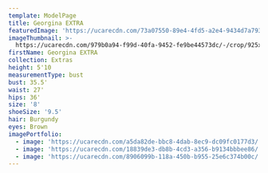 ```yaml
---
template: ModelPage
title: Georgina EXTRA
featuredImage: 'https://ucarecdn.com/73a07550-89e4-4fd5-a2e4-9434d7a7933c/'
imageThumbnail: >-
  https://ucarecdn.com/979b0a94-f99d-40fa-9452-fe9be44573dc/-/crop/925x1087/49,219/-/preview/
firstName: Georgina EXTRA
collection: Extras
height: 5'10
measurementType: bust
bust: 35.5'
waist: 27'
hips: 36'
size: '8'
shoeSize: '9.5'
hair: Burgundy
eyes: Brown
imagePortfolio:
  - image: 'https://ucarecdn.com/a5da82de-bbc8-4dab-8ec9-dc09fc0177d3/'
  - image: 'https://ucarecdn.com/18839de3-db8b-4cd3-a356-b9134bbbee86/'
  - image: 'https://ucarecdn.com/8906099b-118a-450b-b955-25e6c374b00c/'
---
```


